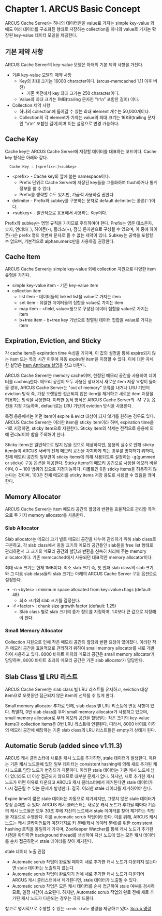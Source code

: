 # Chapter 1. ARCUS Basic Concept

ARCUS Cache Server는 하나의 데이터만을 value로 가지는 simple key-value 외에도
여러 데이터를 구조화된 형태로 저장하는 collection을 하나의 value로 가지는
확장된 key-value 데이터 모델을 제공한다.

## 기본 제약 사항

ARCUS Cache Server의 key-value 모델은 아래의 기본 제약 사항을 가진다.

- 기존 key-value 모델의 제약 사항
  - Key의 최대 크기는 16000 character이다. (arcus-memcached 1.11 이후 버전)
    - 기존 버전에서 key 최대 크기는 250 character이다.
  - Value의 최대 크기는 1MB(trailing 문자인 “\r\n” 포함한 길이) 이다.
- Collection 제약 사항
  - 하나의 collection에 들어갈 수 있는 최대 element 개수는 50,000개이다.
  - Collection의 각 element가 가지는 value의 최대 크기는 16KB(trailing 문자인 “\r\n” 포함한 길이)이며 이는 설정으로 변경 가능하다.

## Cache Key

Cache key는 ARCUS Cache Server에 저장할 데이터를 대표하는 코드이다. Cache key 형식은 아래와 같다.

```
  Cache Key : [<prefix>:]<subkey>
```

- \<prefix\> - Cache key의 앞에 붙는 namespace이다.
  - Prefix 단위로 Cache Server에 저장된 key들을 그룹화하여 flush하거나 통계 정보를 볼 수 있다.
  - Prefix를 생략할 수도 있지만, 가급적 사용하길 권한다.
- delimiter - Prefix와 subkey를 구분하는 문자로 default delimiter는 콜론(‘:’)이다.
- \<subkey\> - 일반적으로 응용에서 사용하는 Key이다.

Prefix와 subkey는 명명 규칙을 가지므로 주의하여야 한다.
Prefix는 영문 대소문자, 숫자, 언더바(_), 하이픈(-), 플러스(+), 점(.) 문자만으로 구성될 수 있으며,
이 중에 하이픈(-)은 prefix 명의 첫번째 문자로 올 수 없는 제약이 있다.
Subkey는 공백을 포함할 수 없으며, 기본적으로 alphanumeric만을 사용하길 권장한다.

## Cache Item

ARCUS Cache Server는 simple key-value 외에 collection 지원으로 다양한 item 유형을 가진다.

- simple key-value item - 기존 key-value item
- collection item
  - list item - 데이터들의 linked list을 value로 가지는 item
  - set item - 유일한 데이터들의 집합을 value로 가지는 item
  - map item - \<field, value\>쌍으로 구성된 데이터 집합을 value로 가지는 item 
  - b+tree item - b+tree key 기반으로 정렬된 데이터 집합을 value로 가지는 item

## Expiration, Eviction, and Sticky

각 cache item은 expiration time 속성을 가지며,
이 값의 설정을 통해 expire되지 않는 item 또는 특정 시간 이후에 자동 expire될 item을 지정할 수 있다.
이에 대한 자세한 설명은 [Item Attribute 설명](ch03-item-attributes.md)을 참고 바란다.

ARCUS Cache Server는 memory cache이며, 한정된 메모리 공간을 사용하여 데이터를 caching한다.
메모리 공간이 모두 사용된 상태에서 새로운 item 저장 요청이 들어올 경우,
ARCUS Cache Server는 "out of memory" 오류를 내거나 LRU 기반의 eviction 방식
즉, 가장 오랫동안 접근되지 않은 item을 제거하고 새로운 item 저장을 허용하는 방식을 사용한다.
이러한 동작 방식은 ARCUS Cache Server의 -M 구동 옵션을 지정 가능하며,
default로는 LRU 기반의 eviction 방식을 사용한다.

특정 응용에서는 어떤 item이 expire & evict 대상이 되지 않기를 원하는 경우도 있다.
ARCUS Cache Server는 이러한 item을 sticky item이라 하며, 
expiration time을 -1로 지정하면, sticky item으로 지원한다.
Sticky item의 삭제는 전적으로 응용에 의해 관리되어야 함을 주의해야 한다.

Sticky items은 일반적으로 많지 않을 것으로 예상하지만,
응용의 실수로 인해 sticky item들이 ARCUS 서버의 전체 메모리 공간을 차지하게 되는 경우를 방지하기 위하여,
전체 메모리 공간의 일부만이 sticky items에 의해 사용되도록 설정하는 -g(gummed or sticky) 구동 옵션을 제공한다.
Sticky items의 메모리 공간으로 사용될 메모리 비율이며, 0 ~ 100 범위의 값으로 지정가능하다.
디폴트인 0은 sticky items을 허용하지 않는다는 것이며,
100은 전체 메모리를 sticky items 저장 용도로 사용할 수 있음을 의미한다.

## Memory Allocator

ARCUS Cache Server는 item 메모리 공간의 할당과 반환을 효율적으로 관리할 목적으로
두 가지 memory allocator를 사용한다.

### Slab Allocator

Slab allocator는 메모리 크기 별로 메모리 공간을 나누어 관리하기 위해 slab class로 구분하고,
각 slab class에서 동일 크기의 메모리 공간들인 slab들을 free list 형태로 관리하면서
그 크기의 메모리 공간의 할당과 반환을 신속히 처리해 주는 memory allocator이다.
기존 memcached에서 사용되던 대표적인 memory allocator이다.

최대 slab 크기는 현재 1MB이다. 최소 slab 크기 즉, 첫 번째 slab class의 slab 크기와
그 다음 slab class들의 slab 크기는 아래의 ARCUS Cache Server 구동 옵션으로 설정한다.

- \-n \<bytes\> : minimum space allocated from key+value+flags (default: 48)
  - 최소 크기의 slab 크기를 결정한다.
- \-f \<factor\> : chunk size growth factor (default: 1.25)
  - Slab class 별로 slab 크기의 증가 정도를 지정하며, 1.0보다 큰 값으로 지정해야 한다.
  
### Small Memory Allocator

Collection 지원으로 인해 작은 메모리 공간의 할당과 반환 요청이 많아졌다.
이러한 작은 메모리 공간을 효율적으로 관리하기 위하여
small memory allocator를 새로 개발하여 사용하고 있다.
8000 바이트 이하의 메모리 공간은 small memory allocator가 담당하며,
8000 바이트 초과의 메모리 공간은 기존 slab allocator가 담당한다.

## Slab Class 별 LRU 리스트

ARCUS Cache Server는 slab class 별 LRU 리스트를 유지하고,
eviction 대상 item으로 오랫동안 접근되지 않은 item이 선택될 수 있게 한다.

Small memory allocator 추가로 인해, slab class 별 LRU 리스트에 변동 사항이 있다.
특별히, 0번 slab class를 두어 small memory allocator가 사용하고 있으며,
small memory allocator로 부터 메모리 공간을 할당받는
작은 크기의 key-value items과 collection items은 0번 LRU 리스트에 연결된다.
따라서, 8000 바이트 이하의 메모리 공간에 해당하는
기존 slab class의 LRU 리스트들은 empty가 상태가 된다.

## Automatic Scrub (added since v1.11.3)

ARCUS 캐시 클러스터에 새로운 캐시 노드를 추가하면, stale 데이터가 발생한다.
이유는 기존 캐시 노드들에 있던 일부 데이터는 consistent hashing에 의해 새로 추가된 캐시 노드로 담당 노드가 변경되기 때문이다.
이러한 stale 데이터는 기존 캐시 노드에 남아 있더라도 더 이상 접근되지 않으므로 대부분 문제가 없다.
하지만, 새로 추가한 캐시 노드가 어떤 이유로 다운되고 ARCUS 캐시 클러스터에서 제거된다면 stale 데이터가 다시 접근될 수 있는 문제가 발생한다.
결국, 이러한 stale 데이터를 제거하여야 한다.

Expire time이 짧은 stale 데이터는 자동으로 제거되지만, 그렇지 않은 stale 데이터가 항상 존재할 수 있다.
ARCUS 캐시 클러스터는 새로운 캐시 노드가 추가될 때마다 기존의 캐시 노드들은 모두 30초 후에 자신의 노드에서 stale 데이터를 찾아 제거하는 작업을 자동으로 수행한다.
이를 automatic scrub 작업이라 한다. 이를 위해, ARCUS 캐시 노드는 캐시 클라이언트와 마찬가지로 키 분배(캐시 데이터 분배)를 위한 consistent hashing 로직을 동일하게 가지며,
ZooKeeper Watcher를 통해 캐시 노드가 추가된 시점을 확인하면 background thread를 생성하여 자신 노드에 있는 모든 캐시 데이터를 순차 접근하면서 stale 데이터를 찾아 제거한다.

stale 데이터 노출 관점
- Automatic scrub 작업이 완료될 때까지 새로 추가한 캐시 노드가 다운되지 않는다면 stale 데이터는 노출되지 않는다.
- Automatic scrub 작업이 완료되기 전에 새로 추가한 캐시 노드가 다운되어 ARCUS 캐시 클러스터에서 제거된다면, stale 데이터가 노출될 수 있다.
- Automatic scrub 작업은 모든 캐시 데이터를 순차 접근하여 stale 여부를 검사하므로, 일정 시간이 소요된다.
하지만, Automatic scrub 작업의 완료 전에 새로 추가된 캐시 노드가 다운되는 경우는 극히 드물다.

참고로 명시적으로 수행할 수 있는 `scrub stale` 명령을 제공하고 있다. [Scrub 명령](ch11-command-administration.md#scrub-명령)
